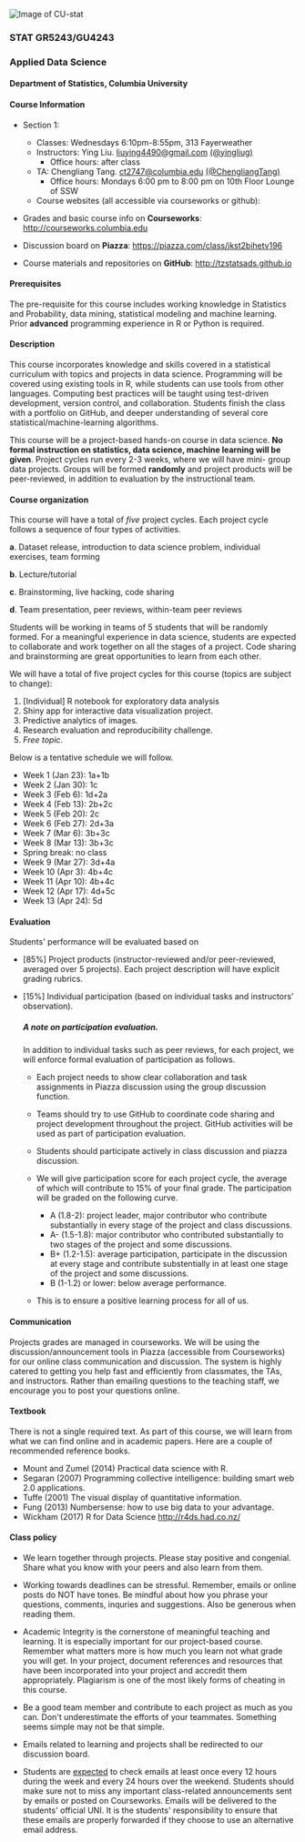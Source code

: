 ![Image of CU-stat](http://res.cloudinary.com/tz33cu/image/upload/c_scale,w_583/v1531255959/Screen_Shot_2018-07-10_at_4.52.02_PM_boejm8.png)

### STAT GR5243/GU4243
### Applied Data Science

#### Department of Statistics, Columbia University 

#### Course Information

* Section 1:

	* Classes: Wednesdays 6:10pm-8:55pm, 313 Fayerweather
	* Instructors: Ying Liu.  <liuying4490@gmail.com> [(@yingliug)](https://github.com/yingliug)
		* Office hours: after class
	* TA: Chengliang Tang. <ct2747@columbia.edu> [(@ChengliangTang)](http://github.com/ChengliangTang)
		* Office hours: Mondays 6:00 pm to 8:00 pm on 10th Floor Lounge of SSW
	* Course websites (all accessible via courseworks or github): 

* Grades and basic course info on **Courseworks**: <http://courseworks.columbia.edu>
* Discussion board on **Piazza**: <https://piazza.com/class/jkst2bihetv196>
* Course materials and repositories on **GitHub**: <http://tzstatsads.github.io>
 
#### Prerequisites
The pre-requisite for this course includes working knowledge in Statistics and Probability, data mining, statistical modeling and machine learning. Prior **advanced** programming experience in R or Python is required. 

#### Description  
This course incorporates knowledge and skills covered in a statistical curriculum with topics and projects in data science. Programming will be covered using existing tools in R, while students can use tools from other languages. Computing best practices will be taught using test-driven development, version control, and collaboration. Students finish the class with a portfolio on GitHub, and deeper understanding of several core statistical/machine-learning algorithms. 

This course will be a project-based hands-on course in data science. **No formal instruction on statistics, data science, machine learning will be given**. Project cycles run every 2-3 weeks, where we will have mini- group data projects. Groups will be formed **randomly** and project products will be peer-reviewed, in addition to evaluation by the instructional team.

#### Course organization
This course will have a total of *five* project cycles. Each project cycle follows a sequence of four types of activities. 

**a**. Dataset release, introduction to data science problem, individual exercises, team forming

**b**. Lecture/tutorial

**c**. Brainstorming, live hacking, code sharing

**d**. Team presentation, peer reviews, within-team peer reviews

Students will be working in teams of 5 students that will be randomly formed. For a meaningful experience in data science, students are expected to collaborate and work together on all the stages of a project. Code sharing and brainstorming are great opportunities to learn from each other. 

We will have a total of five project cycles for this course (topics are subject to change):

1. [Individual] R notebook for exploratory data analysis 
2. Shiny app for interactive data visualization project.
3. Predictive analytics of images.
4. Research evaluation and reproducibility challenge.
5. *Free topic*.

Below is a tentative schedule we will follow.

+ Week 1 (Jan 23): 1a+1b
+ Week 2 (Jan 30): 1c
+ Week 3 (Feb 6): 1d+2a
+ Week 4 (Feb 13): 2b+2c
+ Week 5 (Feb 20): 2c
+ Week 6 (Feb 27): 2d+3a
+ Week 7 (Mar 6): 3b+3c
+ Week 8 (Mar 13): 3b+3c
+ Spring break: no class
+ Week 9 (Mar 27): 3d+4a
+ Week 10 (Apr 3): 4b+4c
+ Week 11 (Apr 10): 4b+4c
+ Week 12 (Apr 17): 4d+5c
+ Week 13 (Apr 24): 5d

#### Evaluation

Students' performance will be evaluated based on 

* [85%] Project products (instructor-reviewed and/or peer-reviewed, averaged over 5 projects). Each project description will have explicit grading rubrics. 
* [15%] Individual participation (based on individual tasks and instructors' observation).

	##### A note on participation evaluation. 
	In addition to individual tasks such as peer reviews, for each project, we will enforce formal evaluation of participation as follows. 
	
	* Each project needs to show clear collaboration and task assignments in Piazza discussion using the group discussion function. 
	* Teams should try to use GitHub to coordinate code sharing and project development throughout the project. GitHub activities will be used as part of participation evaluation. 
	* Students should participate actively in class discussion and piazza discussion. 
	* We will give participation score for each project cycle, the average of which will contribute to 15% of your final grade. The participation will be graded on the following curve. 
	
		* A (1.8-2): project leader, major contributor who contribute substantially in every stage of the project and class discussions. 
		* A- (1.5-1.8): major contributor who contributed substantially to two stages of the project and some discussions. 
		* B+ (1.2-1.5): average participation, participate in the discussion at every stage and contribute substentially in at least one stage of the project and some discussions. 
		* B (1-1.2) or lower: below average performance.   
	* This is to ensure a positive learning process for all of us.  

#### Communication
Projects grades are managed in courseworks. We will be using the discussion/announcement tools in Piazza (accessible from Courseworks) for our online class communication and discussion. The system is highly catered to getting you help fast and efficiently from classmates, the TAs, and instructors. Rather than emailing questions to the teaching staff, we encourage you to post your questions online.

#### Textbook
There is not a single required text. As part of this course, we will learn from what we can find online and in academic papers. Here are a couple of recommended reference books. 

+ Mount and Zumel (2014) Practical data science with R.
+ Segaran (2007) Programming collective intelligence: building smart web 2.0 applications.
+ Tuffe (2001) The visual display of quantitative information.
+ Fung (2013) Numbersense: how to use big data to your advantage.
+ Wickham (2017) R for Data Science http://r4ds.had.co.nz/

#### Class policy

* We learn together through projects. Please stay positive and congenial. Share what you know with your peers and also learn from them.

* Working towards deadlines can be stressful. Remember, emails or online posts do NOT have tones. Be mindful about how you phrase your questions, comments, inquries and suggestions. Also be generous when reading them. 

* Academic Integrity is the cornerstone of meaningful teaching and learning. It is especially important for our project-based course. Remember what matters more is how much you learn not what grade you will get. In your project, document references and resources that have been incorporated into your project and accredit them appropriately. Plagiarism is one of the most likely forms of cheating in this course. 

* Be a good team member and contribute to each project as much as you can. Don't underestimate the efforts of your teammates. Something seems simple may not be that simple. 

* Emails related to learning and projects shall be redirected to our discussion board.
 
* Students are [expected](http://policylibrary.columbia.edu/student-email-communication-policy) to check emails at least once every 12 hours during the week and every 24 hours over the weekend. Students should make sure not to miss any important class-related announcements sent by emails or posted on Courseworks. Emails will be delivered to the students' official UNI. It is the students' responsibility to ensure that these emails are properly forwarded if they choose to use an alternative email address. 




